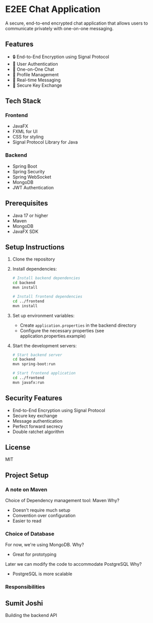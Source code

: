 # E2EE Chat Application

A secure, end-to-end encrypted chat application that allows users to communicate privately with one-on-one messaging.

## Features

- 🔒 End-to-End Encryption using Signal Protocol
- 👤 User Authentication
- 👥 One-on-One Chat
- 📝 Profile Management
- 💬 Real-time Messaging
- 🔐 Secure Key Exchange

## Tech Stack

### Frontend
- JavaFX
- FXML for UI
- CSS for styling
- Signal Protocol Library for Java

### Backend
- Spring Boot
- Spring Security
- Spring WebSocket
- MongoDB
- JWT Authentication

## Prerequisites

- Java 17 or higher
- Maven
- MongoDB
- JavaFX SDK

## Setup Instructions

1. Clone the repository
2. Install dependencies:
   ```bash
   # Install backend dependencies
   cd backend
   mvn install

   # Install frontend dependencies
   cd ../frontend
   mvn install
   ```

3. Set up environment variables:
   - Create `application.properties` in the backend directory
   - Configure the necessary properties (see application.properties.example)

4. Start the development servers:
   ```bash
   # Start backend server
   cd backend
   mvn spring-boot:run

   # Start frontend application
   cd ../frontend
   mvn javafx:run
   ```

## Security Features

- End-to-End Encryption using Signal Protocol
- Secure key exchange
- Message authentication
- Perfect forward secrecy
- Double ratchet algorithm

## License

MIT

## Project Setup

### A note on Maven
Choice of Dependency management tool: Maven
Why?
- Doesn't require much setup
- Convention over configuration
- Easier to read

### Choice of Database
For now, we're using MongoDB.
Why?
- Great for prototyping

Later we can modify the code to accommodate PostgreSQL
Why?
- PostgreSQL is more scalable

### Responsibilities

## Sumit Joshi
Building the backend API